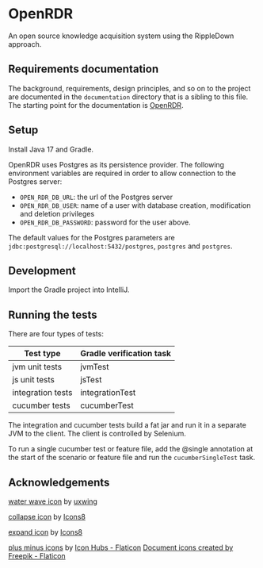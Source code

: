 # OpenRDR

An open source knowledge acquisition system using the RippleDown approach.

## Requirements documentation

The background, requirements, design principles, and so on to the project are documented in the
`documentation` directory that is a sibling to this file. The starting point for the
documentation is [OpenRDR](./documentation/openrdr.md).

## Setup

Install Java 17 and Gradle.

OpenRDR uses Postgres as its persistence provider. The following environment variables are required in order to
allow connection to the Postgres server:

- `OPEN_RDR_DB_URL`: the url of the Postgres server
- `OPEN_RDR_DB_USER`: name of a user with database creation, modification and deletion privileges
- `OPEN_RDR_DB_PASSWORD`: password for the user above.

The default values for the Postgres parameters are `jdbc:postgresql://localhost:5432/postgres`, `postgres`
and `postgres`.

## Development

Import the Gradle project into IntelliJ.

## Running the tests

There are four types of tests:

| Test type         | Gradle verification task | 
|-------------------|--------------------------|
| jvm unit tests    | jvmTest                  |    
| js unit tests     | jsTest                   |   
| integration tests | integrationTest          |    
| cucumber tests    | cucumberTest             | 

The integration and cucumber tests build a fat jar and run it in a separate JVM to the client. The client is controlled
by Selenium.

To run a single cucumber test or feature file, add the @single annotation at the start of the scenario or feature file and run the `cucumberSingleTest` task.

## Acknowledgements

[water wave icon](https://uxwing.com/water-wave-icon) by [uxwing](https://www.uxwing.com)

[collapse icon](https://icons8.com/icon/60653/collapse-arrow) by [Icons8](https://icons8.com)

[expand icon](https://icons8.com/icon/60662/expand-arrow) by [Icons8](https://icons8.com)

[plus minus icons](https://www.flaticon.com/free-icons/plus-minus) by [Icon Hubs - Flaticon](https://www.flaticon.com/)
<a href="https://www.flaticon.com/free-icons/document" title="document icons">Document icons created by Freepik -
Flaticon</a>

